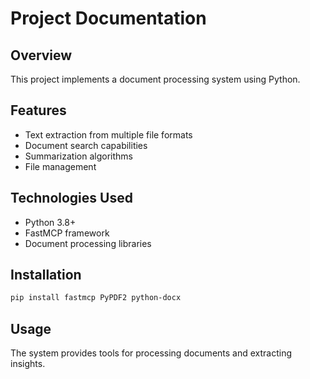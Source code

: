 # Project Documentation

## Overview
This project implements a document processing system using Python.

## Features
- Text extraction from multiple file formats
- Document search capabilities
- Summarization algorithms
- File management

## Technologies Used
- Python 3.8+
- FastMCP framework
- Document processing libraries

## Installation
```bash
pip install fastmcp PyPDF2 python-docx
```

## Usage

The system provides tools for processing documents and extracting insights.
